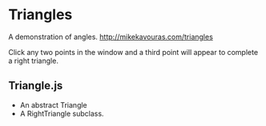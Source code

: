 Triangles
========

A demonstration of angles.
<http://mikekavouras.com/triangles>

Click any two points in the window and a third point will appear to complete a right triangle.

## Triangle.js
* An abstract Triangle 
* A RightTriangle subclass.


